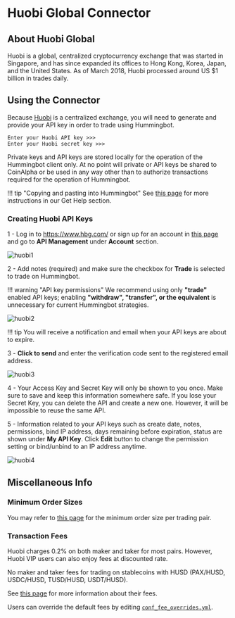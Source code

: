 # Huobi Global Connector

## About Huobi Global

Huobi is a global, centralized cryptocurrency exchange that was started in Singapore, and has since expanded its offices to Hong Kong, Korea, Japan, and the United States. As of March 2018, Huobi processed around US $1 billion in trades daily.


## Using the Connector

Because [Huobi](https://www.hbg.com/) is a centralized exchange, you will need to generate and provide your API key in order to trade using Hummingbot.

```
Enter your Huobi API key >>>
Enter your Huobi secret key >>>
```

Private keys and API keys are stored locally for the operation of the Hummingbot client only. At no point will private or API keys be shared to CoinAlpha or be used in any way other than to authorize transactions required for the operation of Hummingbot.

!!! tip "Copying and pasting into Hummingbot"
    See [this page](https://docs.hummingbot.io/support/how-to/#paste-items-from-clipboard-in-putty) for more instructions in our Get Help section.


### Creating Huobi API Keys

1 - Log in to https://www.hbg.com/ or sign up for an account in [this page](https://www.hbg.com/en-us/register/?backUrl=%2Fen-us%2F) and go to **API Management** under **Account** section.

![huobi1](/assets/img/huobi-account.png)

2 - Add notes (required) and make sure the checkbox for **Trade** is selected to trade on Hummingbot.

!!! warning "API key permissions"
    We recommend using only **"trade"** enabled API keys; enabling **"withdraw", "transfer", or the equivalent** is unnecessary for current Hummingbot strategies.

![huobi2](/assets/img/huobi-create-api-key.png)

!!! tip
    You will receive a notification and email when your API keys are about to expire.

3 - **Click to send** and enter the verification code sent to the registered email address.

![huobi3](/assets/img/huobi-verification-code.png)

4 - Your Access Key and Secret Key will only be shown to you once. Make sure to save and keep this information somewhere safe. If you lose your Secret Key, you can delete the API and create a new one. However, it will be impossible to reuse the same API.

5 - Information related to your API keys such as create date, notes, permissions, bind IP address, days remaining before expiration, status are shown under **My API Key**. Click **Edit** button to change the permission setting or bind/unbind to an IP address anytime.

![huobi4](/assets/img/huobi-my-api-key.png)



## Miscellaneous Info

### Minimum Order Sizes

You may refer to [this page](https://huobiglobal.zendesk.com/hc/en-us/articles/360000304441-Trade-Limits) for the minimum order size per trading pair.

### Transaction Fees

Huobi charges 0.2% on both maker and taker for most pairs. However, Huobi VIP users can also enjoy fees at discounted rate.

No maker and taker fees for trading on stablecoins with HUSD (PAX/HUSD, USDC/HUSD, TUSD/HUSD, USDT/HUSD).

See [this page](https://www.hbg.com/en-us/about/fee/) for more information about their fees.

Users can override the default fees by editing [`conf_fee_overrides.yml`](https://docs.hummingbot.io/utilities/fee-overrides/).
